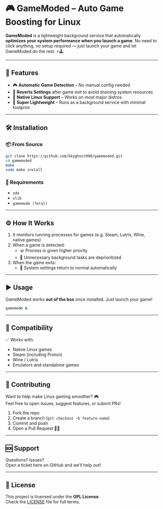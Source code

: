 # 🎮 GameModed – Auto Game Boosting for Linux

**GameModed** is a lightweight background service that automatically **optimizes your system performance when you launch a game**. No need to click anything, no setup required — just launch your game and let GameModed do the rest. ⚡🕹️

---

## 🔧 Features

- 🎮 **Automatic Game Detection** – No manual config needed  
- 🔄 **Reverts Settings** after game exit to avoid draining system resources  
- 🐧 **Native Linux Support** – Works on most major distros  
- 🧊 **Super Lightweight** – Runs as a background service with minimal footprint

---

## 🛠️ Installation

### 📦 From Source

```bash
git clone https://github.com/Skyghost090/gamemoded.git
cd gamemoded
make
sudo make install
```

### 🧰 Requirements

- `xdo`  
- `xlib`
- `gamemode (feral)`

---

## ⚙️ How It Works

1. It monitors running processes for games (e.g. Steam, Lutris, Wine, native games)  
2. When a game is detected:
   - 📊 Process is given higher priority
   - 🚫 Unnecessary background tasks are deprioritized  
3. When the game exits:
   - 🔄 System settings return to normal automatically

---

## ▶️ Usage

GameModed works **out of the box** once installed. Just launch your game!

```bash
gamemode &
```  

---

## 🧪 Compatibility

✅ Works with:

- Native Linux games  
- Steam (including Proton)  
- Wine / Lutris  
- Emulators and standalone games 

---

## 🙌 Contributing

Want to help make Linux gaming smoother? 🎮  
Feel free to open issues, suggest features, or submit PRs!

1. Fork the repo  
2. Create a branch (`git checkout -b feature-name`)  
3. Commit and push  
4. Open a Pull Request 🧑‍💻

---

## 🆘 Support

Questions? Issues?  
Open a ticket here on GitHub and we’ll help out!

---

## 📜 License

This project is licensed under the **GPL License**.  
Check the [LICENSE](LICENSE) file for full terms.
